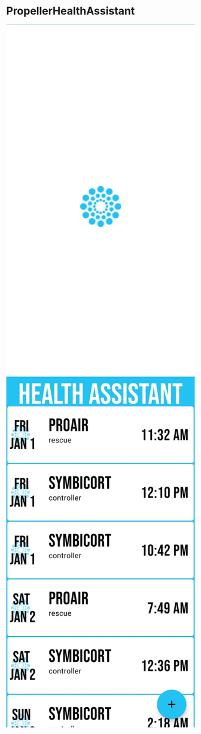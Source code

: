 # PropellerHealthAssistant
![Image](https://github.com/jmora13/PropellerHealthAssistant/blob/master/Screenshot_20210808-233852_Health%20Assistant.jpg)
![Image](https://github.com/jmora13/PropellerHealthAssistant/blob/master/Screenshot_20210808-233859_Health%20Assistant.jpg?raw=true)
